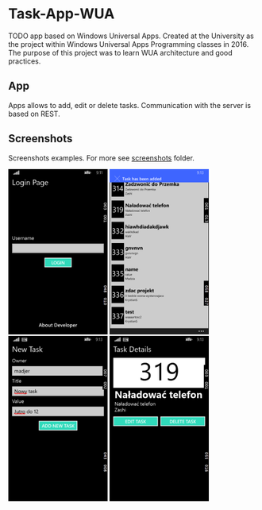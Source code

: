 # Task-App-WUA
TODO app based on Windows Universal Apps. Created at the University as the project within Windows Universal Apps Programming classes in 2016. The purpose of this project was to learn WUA architecture and good practices.

## App
Apps allows to add, edit or delete tasks. Communication with the server is based on REST.

## Screenshots
Screenshots examples. For more see [screenshots](screenshots) folder.  
  
<img src="screenshots/Screenshot 1.png" width="200"> <img src="screenshots/Screenshot 4.png" width="200"> <img src="screenshots/Screenshot 5.png" width="200"> <img src="screenshots/Screenshot 6.png" width="200">
